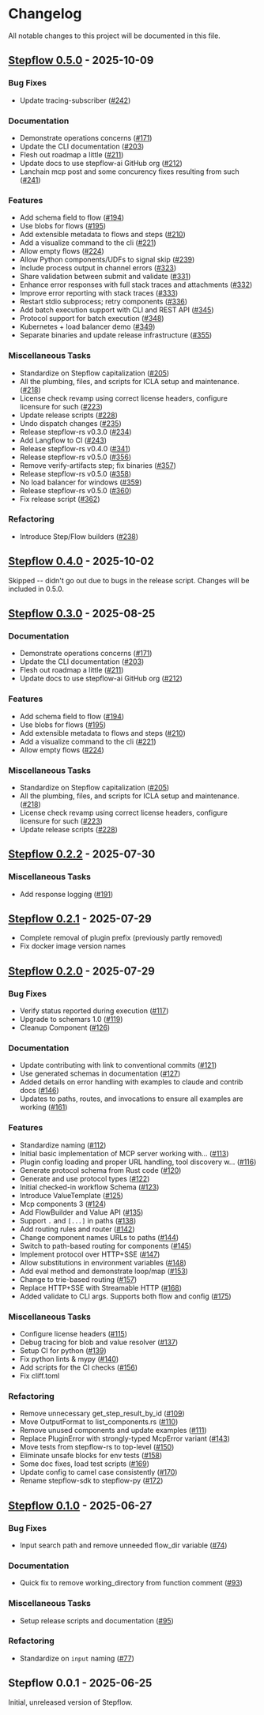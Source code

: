 # Changelog

All notable changes to this project will be documented in this file.

## <a id="0.5.0"></a> [Stepflow 0.5.0](https://github.com/stepflow-ai/stepflow/releases/tag/stepflow-rs-0.5.0) - 2025-10-09
### Bug Fixes

- Update tracing-subscriber ([#242](https://github.com/stepflow-ai/stepflow/pull/242))

### Documentation

- Demonstrate operations concerns ([#171](https://github.com/stepflow-ai/stepflow/pull/171))
- Update the CLI documentation ([#203](https://github.com/stepflow-ai/stepflow/pull/203))
- Flesh out roadmap a little ([#211](https://github.com/stepflow-ai/stepflow/pull/211))
- Update docs to use stepflow-ai GitHub org ([#212](https://github.com/stepflow-ai/stepflow/pull/212))
- Lanchain mcp post and some concurency fixes resulting from such ([#241](https://github.com/stepflow-ai/stepflow/pull/241))

### Features

- Add schema field to flow ([#194](https://github.com/stepflow-ai/stepflow/pull/194))
- Use blobs for flows ([#195](https://github.com/stepflow-ai/stepflow/pull/195))
- Add extensible metadata to flows and steps ([#210](https://github.com/stepflow-ai/stepflow/pull/210))
- Add a visualize command to the cli ([#221](https://github.com/stepflow-ai/stepflow/pull/221))
- Allow empty flows ([#224](https://github.com/stepflow-ai/stepflow/pull/224))
- Allow Python components/UDFs to signal skip ([#239](https://github.com/stepflow-ai/stepflow/pull/239))
- Include process output in channel errors ([#323](https://github.com/stepflow-ai/stepflow/pull/323))
- Share validation between submit and validate ([#331](https://github.com/stepflow-ai/stepflow/pull/331))
- Enhance error responses with full stack traces and attachments ([#332](https://github.com/stepflow-ai/stepflow/pull/332))
- Improve error reporting with stack traces ([#333](https://github.com/stepflow-ai/stepflow/pull/333))
- Restart stdio subprocess; retry components ([#336](https://github.com/stepflow-ai/stepflow/pull/336))
- Add batch execution support with CLI and REST API ([#345](https://github.com/stepflow-ai/stepflow/pull/345))
- Protocol support for batch execution ([#348](https://github.com/stepflow-ai/stepflow/pull/348))
- Kubernetes + load balancer demo ([#349](https://github.com/stepflow-ai/stepflow/pull/349))
- Separate binaries and update release infrastructure ([#355](https://github.com/stepflow-ai/stepflow/pull/355))

### Miscellaneous Tasks

- Standardize on Stepflow capitalization ([#205](https://github.com/stepflow-ai/stepflow/pull/205))
- All the plumbing, files, and scripts for ICLA setup and maintenance. ([#218](https://github.com/stepflow-ai/stepflow/pull/218))
- License check revamp using correct license headers, configure licensure for such ([#223](https://github.com/stepflow-ai/stepflow/pull/223))
- Update release scripts ([#228](https://github.com/stepflow-ai/stepflow/pull/228))
- Undo dispatch changes ([#235](https://github.com/stepflow-ai/stepflow/pull/235))
- Release stepflow-rs v0.3.0 ([#234](https://github.com/stepflow-ai/stepflow/pull/234))
- Add Langflow to CI ([#243](https://github.com/stepflow-ai/stepflow/pull/243))
- Release stepflow-rs v0.4.0 ([#341](https://github.com/stepflow-ai/stepflow/pull/341))
- Release stepflow-rs v0.5.0 ([#356](https://github.com/stepflow-ai/stepflow/pull/356))
- Remove verify-artifacts step; fix binaries ([#357](https://github.com/stepflow-ai/stepflow/pull/357))
- Release stepflow-rs v0.5.0 ([#358](https://github.com/stepflow-ai/stepflow/pull/358))
- No load balancer for windows ([#359](https://github.com/stepflow-ai/stepflow/pull/359))
- Release stepflow-rs v0.5.0 ([#360](https://github.com/stepflow-ai/stepflow/pull/360))
- Fix release script ([#362](https://github.com/stepflow-ai/stepflow/pull/362))

### Refactoring

- Introduce Step/Flow builders ([#238](https://github.com/stepflow-ai/stepflow/pull/238))

## <a id="0.4.0"></a> [Stepflow 0.4.0](https://github.com/stepflow-ai/stepflow/releases/tag/stepflow-rs-0.4.0) - 2025-10-02

Skipped -- didn't go out due to bugs in the release script.
Changes will be included in 0.5.0.

## <a id="0.3.0"></a> [Stepflow 0.3.0](https://github.com/stepflow-ai/stepflow/releases/tag/stepflow-rs-0.3.0) - 2025-08-25
### Documentation

- Demonstrate operations concerns ([#171](https://github.com/stepflow-ai/stepflow/pull/171))
- Update the CLI documentation ([#203](https://github.com/stepflow-ai/stepflow/pull/203))
- Flesh out roadmap a little ([#211](https://github.com/stepflow-ai/stepflow/pull/211))
- Update docs to use stepflow-ai GitHub org ([#212](https://github.com/stepflow-ai/stepflow/pull/212))

### Features

- Add schema field to flow ([#194](https://github.com/stepflow-ai/stepflow/pull/194))
- Use blobs for flows ([#195](https://github.com/stepflow-ai/stepflow/pull/195))
- Add extensible metadata to flows and steps ([#210](https://github.com/stepflow-ai/stepflow/pull/210))
- Add a visualize command to the cli ([#221](https://github.com/stepflow-ai/stepflow/pull/221))
- Allow empty flows ([#224](https://github.com/stepflow-ai/stepflow/pull/224))

### Miscellaneous Tasks

- Standardize on Stepflow capitalization ([#205](https://github.com/stepflow-ai/stepflow/pull/205))
- All the plumbing, files, and scripts for ICLA setup and maintenance. ([#218](https://github.com/stepflow-ai/stepflow/pull/218))
- License check revamp using correct license headers, configure licensure for such ([#223](https://github.com/stepflow-ai/stepflow/pull/223))
- Update release scripts ([#228](https://github.com/stepflow-ai/stepflow/pull/228))

## <a id="0.2.2"></a> [Stepflow 0.2.2](https://github.com/stepflow-ai/stepflow/releases/tag/stepflow-rs-0.2.2) - 2025-07-30
### Miscellaneous Tasks

- Add response logging ([#191](https://github.com/stepflow-ai/stepflow/pull/191))

## <a id="0.2.1"></a> [Stepflow 0.2.1](https://github.com/stepflow-ai/stepflow/releases/tag/stepflow-rs-0.2.1) - 2025-07-29

- Complete removal of plugin prefix (previously partly removed)
- Fix docker image version names

## <a id="0.2.0"></a> [Stepflow 0.2.0](https://github.com/stepflow-ai/stepflow/releases/tag/stepflow-rs-0.2.0) - 2025-07-29
### Bug Fixes

- Verify status reported during execution ([#117](https://github.com/stepflow-ai/stepflow/pull/117))
- Upgrade to schemars 1.0 ([#119](https://github.com/stepflow-ai/stepflow/pull/119))
- Cleanup Component ([#126](https://github.com/stepflow-ai/stepflow/pull/126))

### Documentation

- Update contributing with link to conventional commits ([#121](https://github.com/stepflow-ai/stepflow/pull/121))
- Use generated schemas in documentation ([#127](https://github.com/stepflow-ai/stepflow/pull/127))
- Added details on error handling with examples to claude and contrib docs ([#146](https://github.com/stepflow-ai/stepflow/pull/146))
- Updates to paths, routes, and invocations to ensure all examples are working ([#161](https://github.com/stepflow-ai/stepflow/pull/161))

### Features

- Standardize naming ([#112](https://github.com/stepflow-ai/stepflow/pull/112))
- Initial basic implementation of MCP server working with… ([#113](https://github.com/stepflow-ai/stepflow/pull/113))
- Plugin config loading and proper URL handling, tool discovery w… ([#116](https://github.com/stepflow-ai/stepflow/pull/116))
- Generate protocol schema from Rust code ([#120](https://github.com/stepflow-ai/stepflow/pull/120))
- Generate and use protocol types ([#122](https://github.com/stepflow-ai/stepflow/pull/122))
- Initial checked-in workflow Schema ([#123](https://github.com/stepflow-ai/stepflow/pull/123))
- Introduce ValueTemplate ([#125](https://github.com/stepflow-ai/stepflow/pull/125))
- Mcp components 3 ([#124](https://github.com/stepflow-ai/stepflow/pull/124))
- Add FlowBuilder and Value API ([#135](https://github.com/stepflow-ai/stepflow/pull/135))
- Support `.` and `[...]` in paths ([#138](https://github.com/stepflow-ai/stepflow/pull/138))
- Add routing rules and router ([#142](https://github.com/stepflow-ai/stepflow/pull/142))
- Change component names URLs to paths ([#144](https://github.com/stepflow-ai/stepflow/pull/144))
- Switch to path-based routing for components ([#145](https://github.com/stepflow-ai/stepflow/pull/145))
- Implement protocol over HTTP+SSE ([#147](https://github.com/stepflow-ai/stepflow/pull/147))
- Allow substitutions in environment variables ([#148](https://github.com/stepflow-ai/stepflow/pull/148))
- Add eval method and demonstrate loop/map ([#153](https://github.com/stepflow-ai/stepflow/pull/153))
- Change to trie-based routing ([#157](https://github.com/stepflow-ai/stepflow/pull/157))
- Replace HTTP+SSE with Streamable HTTP ([#168](https://github.com/stepflow-ai/stepflow/pull/168))
- Added validate to CLI args. Supports both flow and config ([#175](https://github.com/stepflow-ai/stepflow/pull/175))

### Miscellaneous Tasks

- Configure license headers ([#115](https://github.com/stepflow-ai/stepflow/pull/115))
- Debug tracing for blob and value resolver ([#137](https://github.com/stepflow-ai/stepflow/pull/137))
- Setup CI for python ([#139](https://github.com/stepflow-ai/stepflow/pull/139))
- Fix python lints & mypy ([#140](https://github.com/stepflow-ai/stepflow/pull/140))
- Add scripts for the CI checks ([#156](https://github.com/stepflow-ai/stepflow/pull/156))
- Fix cliff.toml

### Refactoring

- Remove unnecessary get_step_result_by_id ([#109](https://github.com/stepflow-ai/stepflow/pull/109))
- Move OutputFormat to list_components.rs ([#110](https://github.com/stepflow-ai/stepflow/pull/110))
- Remove unused components and update examples ([#111](https://github.com/stepflow-ai/stepflow/pull/111))
- Replace PluginError with strongly-typed McpError variant ([#143](https://github.com/stepflow-ai/stepflow/pull/143))
- Move tests from stepflow-rs to top-level ([#150](https://github.com/stepflow-ai/stepflow/pull/150))
- Eliminate unsafe blocks for env tests ([#158](https://github.com/stepflow-ai/stepflow/pull/158))
- Some doc fixes, load test scripts ([#169](https://github.com/stepflow-ai/stepflow/pull/169))
- Update config to camel case consistently ([#170](https://github.com/stepflow-ai/stepflow/pull/170))
- Rename stepflow-sdk to stepflow-py ([#172](https://github.com/stepflow-ai/stepflow/pull/172))

## <a id="0.1.0"></a> [Stepflow 0.1.0](https://github.com/stepflow-ai/stepflow/releases/tag/stepflow-rs-0.1.0) - 2025-06-27
### Bug Fixes

- Input search path and remove unneeded flow_dir variable ([#74](https://github.com/stepflow-ai/stepflow/pull/74))

### Documentation

- Quick fix to remove working_directory from function comment ([#93](https://github.com/stepflow-ai/stepflow/pull/93))

### Miscellaneous Tasks

- Setup release scripts and documentation ([#95](https://github.com/stepflow-ai/stepflow/pull/95))

### Refactoring

- Standardize on `input` naming ([#77](https://github.com/stepflow-ai/stepflow/pull/77))

## <a id="0.0.1"></a> Stepflow 0.0.1 - 2025-06-25
Initial, unreleased version of Stepflow.
